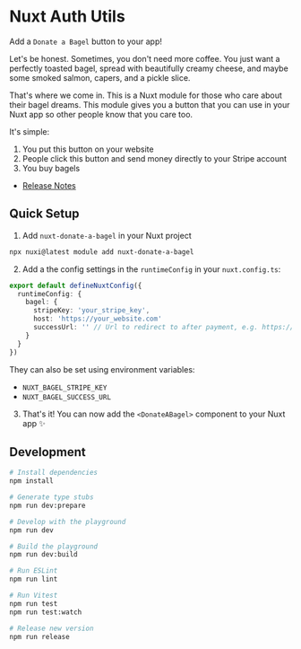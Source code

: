 # Nuxt Auth Utils

Add a `Donate a Bagel` button to your app!

Let's be honest. Sometimes, you don't need more coffee. You just want a perfectly toasted bagel, spread with beautifully creamy cheese, and maybe some smoked salmon, capers, and a pickle slice.

That's where we come in. This is a Nuxt module for those who care about their bagel dreams. This module gives you a button that you can use in your Nuxt app so other people know that you care too.

It's simple:
1. You put this button on your website
2. People click this button and send money directly to your Stripe account
3. You buy bagels

- [Release Notes](/CHANGELOG.md)

## Quick Setup

1. Add `nuxt-donate-a-bagel` in your Nuxt project

```bash
npx nuxi@latest module add nuxt-donate-a-bagel
```

2. Add a the config settings in the `runtimeConfig` in your `nuxt.config.ts`:

```ts
export default defineNuxtConfig({
  runtimeConfig: {
    bagel: {
      stripeKey: 'your_stripe_key',
      host: 'https://your_website.com'
      successUrl: '' // Url to redirect to after payment, e.g. https://your_website.com/thankyou
    }
  }
})
```

They can also be set using environment variables:

- `NUXT_BAGEL_STRIPE_KEY`
- `NUXT_BAGEL_SUCCESS_URL`

3. That's it! You can now add the `<DonateABagel>` component to your Nuxt app ✨

## Development

```bash
# Install dependencies
npm install

# Generate type stubs
npm run dev:prepare

# Develop with the playground
npm run dev

# Build the playground
npm run dev:build

# Run ESLint
npm run lint

# Run Vitest
npm run test
npm run test:watch

# Release new version
npm run release
```
